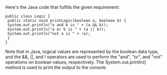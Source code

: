 Here's the Java code that fulfills the given requirement:
```
public class Logic {
 public static void printLogic(boolean a, boolean b) {
 System.out.println("a and b is " + (a && b));
 System.out.println("a or b is " + (a || b));
 System.out.println("not a is " + !a);
 }
}
``` 
Note that in Java, logical values are represented by the boolean data type, and the &&, ||, and ! operators are used to perform the "and", "or", and "not" operations on boolean values, respectively. The System.out.println() method is used to print the output to the console.

